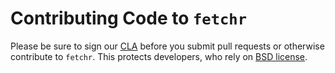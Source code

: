# Contributing Code to `fetchr`

Please be sure to sign our [CLA][] before you submit pull requests or otherwise contribute to `fetchr`. This protects developers, who rely on [BSD license][].

[bsd license]: https://github.com/yahoo/fetchr/blob/master/LICENSE.md

[cla]: [https://yahoocla.herokuapp.com/](https://github.com/yahoo/.github/blob/master/PULL_REQUEST_TEMPLATE.md)
